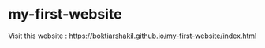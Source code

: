 # my-first-website
Visit this website : https://boktiarshakil.github.io/my-first-website/index.html
